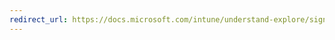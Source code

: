 ```yaml
---
redirect_url: https://docs.microsoft.com/intune/understand-explore/sign-up-for-a30-day-trial-microsoft-intune
---
```


